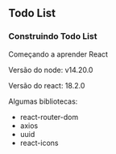 ## Todo List
### Construindo Todo List
Começando a aprender React

Versão do node: v14.20.0

Versão do react: 18.2.0

Algumas bibliotecas:
- react-router-dom
- axios
- uuid
- react-icons
